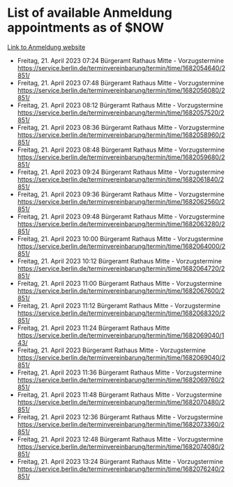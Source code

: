 # List of available Anmeldung appointments as of $NOW
[Link to Anmeldung website](https://service.berlin.de/terminvereinbarung/termin/tag.php?termin=1&anliegen[]=120686&dienstleisterlist=122210,122217,327316,122219,327312,122227,327314,122231,327346,122243,327348,122254,122252,329742,122260,329745,122262,329748,122271,327278,122273,327274,122277,327276,330436,122280,327294,122282,327290,122284,327292,122291,327270,122285,327266,122286,327264,122296,327268,150230,329760,122297,327286,122294,327284,122312,329763,122314,329775,122304,327330,122311,327334,122309,327332,317869,122281,327352,122279,329772,122283,122276,327324,122274,327326,122267,329766,122246,327318,122251,327320,122257,327322,122208,327298,122226,327300&herkunft=http%3A%2F%2Fservice.berlin.de%2Fdienstleistung%2F120686%2F)
- Freitag, 21. April 2023 07:24 Bürgeramt Rathaus Mitte - Vorzugstermine https://service.berlin.de/terminvereinbarung/termin/time/1682054640/2851/
- Freitag, 21. April 2023 07:48 Bürgeramt Rathaus Mitte - Vorzugstermine https://service.berlin.de/terminvereinbarung/termin/time/1682056080/2851/
- Freitag, 21. April 2023 08:12 Bürgeramt Rathaus Mitte - Vorzugstermine https://service.berlin.de/terminvereinbarung/termin/time/1682057520/2851/
- Freitag, 21. April 2023 08:36 Bürgeramt Rathaus Mitte - Vorzugstermine https://service.berlin.de/terminvereinbarung/termin/time/1682058960/2851/
- Freitag, 21. April 2023 08:48 Bürgeramt Rathaus Mitte - Vorzugstermine https://service.berlin.de/terminvereinbarung/termin/time/1682059680/2851/
- Freitag, 21. April 2023 09:24 Bürgeramt Rathaus Mitte - Vorzugstermine https://service.berlin.de/terminvereinbarung/termin/time/1682061840/2851/
- Freitag, 21. April 2023 09:36 Bürgeramt Rathaus Mitte - Vorzugstermine https://service.berlin.de/terminvereinbarung/termin/time/1682062560/2851/
- Freitag, 21. April 2023 09:48 Bürgeramt Rathaus Mitte - Vorzugstermine https://service.berlin.de/terminvereinbarung/termin/time/1682063280/2851/
- Freitag, 21. April 2023 10:00 Bürgeramt Rathaus Mitte - Vorzugstermine https://service.berlin.de/terminvereinbarung/termin/time/1682064000/2851/
- Freitag, 21. April 2023 10:12 Bürgeramt Rathaus Mitte - Vorzugstermine https://service.berlin.de/terminvereinbarung/termin/time/1682064720/2851/
- Freitag, 21. April 2023 11:00 Bürgeramt Rathaus Mitte - Vorzugstermine https://service.berlin.de/terminvereinbarung/termin/time/1682067600/2851/
- Freitag, 21. April 2023 11:12 Bürgeramt Rathaus Mitte - Vorzugstermine https://service.berlin.de/terminvereinbarung/termin/time/1682068320/2851/
- Freitag, 21. April 2023 11:24 Bürgeramt Rathaus Mitte https://service.berlin.de/terminvereinbarung/termin/time/1682069040/143/
- Freitag, 21. April 2023  Bürgeramt Rathaus Mitte - Vorzugstermine https://service.berlin.de/terminvereinbarung/termin/time/1682069040/2851/
- Freitag, 21. April 2023 11:36 Bürgeramt Rathaus Mitte - Vorzugstermine https://service.berlin.de/terminvereinbarung/termin/time/1682069760/2851/
- Freitag, 21. April 2023 11:48 Bürgeramt Rathaus Mitte - Vorzugstermine https://service.berlin.de/terminvereinbarung/termin/time/1682070480/2851/
- Freitag, 21. April 2023 12:36 Bürgeramt Rathaus Mitte - Vorzugstermine https://service.berlin.de/terminvereinbarung/termin/time/1682073360/2851/
- Freitag, 21. April 2023 12:48 Bürgeramt Rathaus Mitte - Vorzugstermine https://service.berlin.de/terminvereinbarung/termin/time/1682074080/2851/
- Freitag, 21. April 2023 13:24 Bürgeramt Rathaus Mitte - Vorzugstermine https://service.berlin.de/terminvereinbarung/termin/time/1682076240/2851/
